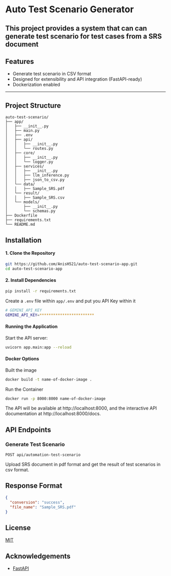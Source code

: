 # Auto Test Scenario Generator

## This project provides a system that can can generate test scenario for test cases from a SRS document

## Features

- Generate test scenario in CSV format
- Designed for extensibility and API integration (FastAPI-ready)
- Dockerization enabled

---

## Project Structure

```
auto-test-scenario/
├── app/
│   ├── __init__.py
│   ├── main.py
│   ├── .env
│   ├── api/
│   │   ├── __init__.py
│   │   └── routes.py
│   ├── core/
│   │   ├── __init__.py
│   │   └── logger.py
│   ├── services/
│   │   ├── __init__.py
│   │   ├── llm_inference.py
│   │   ├── json_to_csv.py
│   └── data/
│   │   ├── Sample_SRS.pdf
│   └── result/
│   │   ├── Sample_SRS.csv
│   └── models/
│       ├── __init__.py
│       └── schemas.py
├── Dockerfile
├── requirements.txt
└── README.md
```

## Installation

#### 1. Clone the Repository

```bash
git https://github.com/AnisH521/auto-test-scenario-app.git
cd auto-test-scenario-app
```

#### 2. Install Dependencies

```bash
pip install -r requirements.txt
```

Create a `.env` file within `app/.env` and put you API Key within it

```bash
# GEMINI_API_KEY
GEMINI_API_KEY=************************
```

#### Running the Application

Start the API server:

```bash
uvicorn app.main:app --reload
```

#### Docker Options

Built the image

```bash
docker build -t name-of-docker-image .
```

Run the Container

```bash
docker run -p 8000:8000 name-of-docker-image
```

The API will be available at http://localhost:8000, and the interactive API documentation at http://localhost:8000/docs.

## API Endpoints

### Generate Test Scenario

```
POST api/automation-test-scenario
```

Upload SRS document in pdf format and get the result of test scenarios in csv format.

## Response Format

```json
{
  "conversion": "success",
  "file_name": "Sample_SRS.pdf"
}
```

## License

[MIT](LICENSE)

## Acknowledgements

- [FastAPI](https://fastapi.tiangolo.com/)
